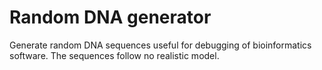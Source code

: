 # Random DNA generator

Generate random DNA sequences useful for debugging of bioinformatics software.
The sequences follow no realistic model.